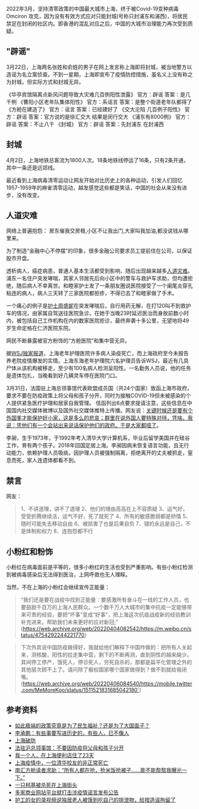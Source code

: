 
2022年3月，坚持清零政策的中国最大城市上海，终于被Covid-19变种病毒Omciron 攻克，因为没有有效方式应对只能封城(号称只封浦东和浦西)，将居民禁足在封闭的社区内。即香港的混乱对应之后，中国的大城市治理能力再次受到质疑。

## "辟谣"

3月22日，上海两名张姓和俞姓的男子在网上发言称上海即将封城，被当地警方以造谣为名立案侦查。不到一星期，上海即宣布了疫情防控措施，虽名义上没有称之为封城，但实际方式和封城无异。

《华亭宾馆隔离点新风问题导致大灾难几百例阳性泄露》 官方：辟谣 答案：是几千例
《曹阳小区老年队集体阳性》 官方：系谣言 答案：是整个街道老年队都得了
《方舱在建造了》 官方：谣言 答案：已经建好了
《交大沦陷 几百例子阳性》 官方：辟谣 答案：官方说的是徐汇交大 结果是闵行交大
《浦东有8000例》 官方：辟谣 答案：不止八千
《封城》 官方：辟谣 答案：先封浦东 在封浦西


## 封城

4月2日，上海地铁总客流为1800人次。18条地铁线停运了16条，只有2条开通，其中一条还是远郊线。

最近看到上海病毒清零运动让网友开始对比历史上的各种运动，引发人们回忆1957-1959年的麻雀清零运动，越发感觉这些都是笑话，中国的社会从来没有进步，没有改变。

## 人道灾难

网络上普遍抱怨： 房东催我交房租,小区不让我出门,大家叫我加油,都没说钱从哪里来。

为了制造“金融中心不停摆”的印象，很多金融公司要求员工提前住在公司，以保证股市开盘。

透析病人，癌症病患，普通人基本生活都受到影响，随后出现越来越多[人道灾难](https://web.archive.org/web/20220331030525/https://www.zaobao.com.sg/realtime/china/story20220331-1257886)。浦东一名住户突发哮喘，其家人邻居先后向小区中的警车与救护车求助，但均遭拒绝，随后病人不幸离世。和睦家护士发了一条朋友圈说医院接受了一个阑尾炎穿孔粘连的病人，病人三天转了三家医院都拒疹，不得已去了和睦家做了手术。

一个痛心的例子是[护士周盛妮](https://chinadigitaltimes.net/chinese/678656.html?utm_source=dlvr.it&utm_medium=twitter)在突发哮喘后，自行用药无解，在打120叫不到救护车的情况，由家属自驾送往医院急诊。在她于当晚23时延迟医治而身故前数小时内，被包括自己工作机构在内的数家医院拒诊，最终奔袭十多公里，无望地将49岁生命定格在仁济医院东院。

网民不断暴露被官方粉饰的“方舱医院”和集中营无异。

据[WSJ独家报道](https://web.archive.org/web/20220331161651/https://www.wsj.com/articles/unreported-covid-infections-deaths-plague-a-shanghai-hospital-for-the-elderly-11648734696)，上海老年护理医院许多病人染疫死亡，而上海政府至今未报告养老院疫情爆发的实情。上海东海老年护理院六名护理员告诉WSJ，最近有几具尸体从该机构被移走，至少有100名病人检测呈阳性。一名勤务人员说，他的任务是遗体包扎，当晚看到好几辆灵车停在医院门口。

3月31日，法国驻上海总领事馆代表欧盟成员国（共24个国家）致函上海市政府，要求不要在防疫政策上将父母和孩子分开，同时为接触COVID-19但未被感染的个人提供紧急医疗护理和居家自我管理。 信函列出6点要求提请注意，这些信息在中国国内社交媒体微博以及国外社交媒体推特上传播。网友说：[关键时候还是要有个外国爹才能保护好小家，这是多么的悲哀；群里在说外国人要特殊对待，凭啥。我说：凭他们有一个会站出来说话保护他们的政府。于是大家都哑了](https://twitter.com/MeMoreKoo/status/1510158660009271299)。

李昶，生于1973年，于1992年考入清华大学计算机系，毕业后留学美国并在硅谷工作，育有两个孩子。2018年回国定居上海。李昶因病未恢复语言功能，且无行动能力，依赖护理人员吸痰。因护理人员被强制隔离，拒绝离开的丈夫被抓走，窒息而死，家人连遗体都看不到。

## 禁言


网友：

>1、不讲道理，讲不了道理
2、他们的理由高高在上不容质疑
3、运气好，受受折腾继续活，运气不好，死了就死了
4、所有的敏感脆弱都是娇情
5、随时可能失去移动自由
6、被损害了也是后果自负
7、错的永远是自己，不是体制和权力
8、连抱怨都不行


## 小粉红和粉饰

小粉红在病毒面前是平等的，很多小粉红的生活也受到严重影响。有些小粉红检测到被病毒感染后无法得到医治，上网呼救也无人理睬。

当然，不在上海的小粉红会继续宣传正能量：
>“我们还是要在战疫中找到正能量：要感激所有奋斗在一线的工作人员，也要鼓励千百万的上海人民群众。一个数千万人大城市的集中抗疫一定能够带来可贵的经验，要把“坏事”变成“好事”，把上海这次抗疫战疫新的经验教训补充进来，帮助我们未来更好的应对新冠;” (https://web.archive.org/web/20220404082542/https://m.weibo.cn/status/4754292244221770)


>下次外宾说中国防疫做得好，我就给他们解释下中国咋做的：把所有人关起来，测核酸，阳性的拉走集中营，剩下的不断再测，直到阴性的越来越少。其间停工停产，饿死人，停诊死人，穷死自杀的，那都是扁平化管理之外的其他层次顾不上了。请问除了极权国家哪个国家做得到？做不到就给我闭嘴。(https://web.archive.org/web/20220406084540/https://mobile.twitter.com/MeMoreKoo/status/1511521831685042180`)

## 参考资料

- [如此极端的政策究竟是为了民生福祉？还是为了大国面子？](https://chinadigitaltimes.net/chinese/678610.html?utm_source=dlvr.it&utm_medium=twitter)
- [李承鹏：有些事要写进历史的，有些人，已不像人](https://web.archive.org/web/20220329022943/https://yibaochina.com/?p=245541)
- [上海破防](https://chinadigitaltimes.net/chinese/678871.html)
- [法驻沪总领事馆：不要因防疫将父母和孩子分开](https://web.archive.org/web/20220403031054/https://www.rfi.fr/cn/%E4%B8%AD%E5%9B%BD/20220402-%E6%B3%95%E9%A9%BB%E6%B2%AA%E6%80%BB%E9%A2%86%E4%BA%8B%E9%A6%86-%E4%B8%8D%E8%A6%81%E5%9B%A0%E9%98%B2%E7%96%AB%E5%B0%86%E7%88%B6%E6%AF%8D%E5%92%8C%E5%AD%A9%E5%AD%90%E5%88%86%E5%BC%80)
- [我一个人，在上海便利店住了23天](https://chinadigitaltimes.net/chinese/679041.html?utm_source=dlvr.it&utm_medium=twitter)
- [ 上海疫情中，一位清华校友的非正常死亡 ](https://web.archive.org/web/20220404115051/https://mp.weixin.qq.com/s/YYwfdG1rmv244LPs_U0haA)
- [南汇方舱读者求助：“所有人都在抢，抢米饭抢被子……能不能帮帮我曝光一下。”](https://chinadigitaltimes.net/chinese/679125.html?utm_source=dlvr.it&utm_medium=twitter)
- [一只柯基被杀死在上海街头](https://chinadigitaltimes.net/chinese/679166.html)
- [多家商业网站平台就打击涉疫情谣言发布公告](http://www.cac.gov.cn/2022-04/12/c_1651372681780467.htm)
- [护工的女的录视频说独居老人被饿到吃自己的排泄物，给按造谣拘留了](https://twitter.com/Pooh_Xijinping/status/1521640557579276289)